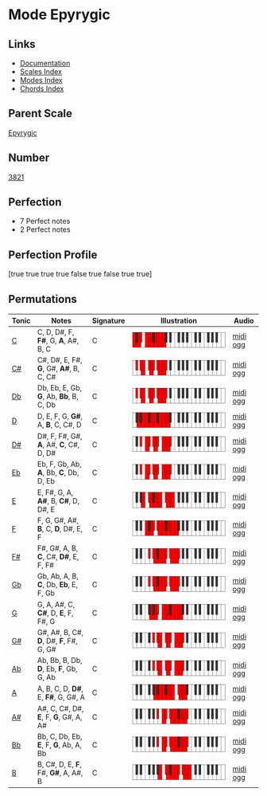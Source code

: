 # Mode Epyrygic

## Links

- [Documentation](index.md)
- [Scales Index](Scales.md)
- [Modes Index](Modes.md)
- [Chords Index](Chords.md)

## Parent Scale

[Epyrygic](ScaleEpyrygic.md)

## Number

[3821](https://ianring.com/musictheory/scales/3821)

## Perfection

- 7 Perfect notes
- 2 Perfect notes

## Perfection Profile

[true true true true false true false true true]

## Permutations

| Tonic | Notes | Signature | Illustration | Audio |
|-------|-------|-----------|--------------|-------|
| [C](ModeCNaturalEpyrygic.md) | C, D, D#, F, **F#**, G, **A**, A#, B, C | C | ![CNaturalEpyrygic](ModeCNaturalEpyrygic.png) | [midi](ModeCNaturalEpyrygic.mid) [ogg](ModeCNaturalEpyrygic.ogg) |
| [C#](ModeCSharpEpyrygic.md) | C#, D#, E, F#, **G**, G#, **A#**, B, C, C# | C | ![CSharpEpyrygic](ModeCSharpEpyrygic.png) | [midi](ModeCSharpEpyrygic.mid) [ogg](ModeCSharpEpyrygic.ogg) |
| [Db](ModeDFlatEpyrygic.md) | Db, Eb, E, Gb, **G**, Ab, **Bb**, B, C, Db | C | ![DFlatEpyrygic](ModeDFlatEpyrygic.png) | [midi](ModeDFlatEpyrygic.mid) [ogg](ModeDFlatEpyrygic.ogg) |
| [D](ModeDNaturalEpyrygic.md) | D, E, F, G, **G#**, A, **B**, C, C#, D | C | ![DNaturalEpyrygic](ModeDNaturalEpyrygic.png) | [midi](ModeDNaturalEpyrygic.mid) [ogg](ModeDNaturalEpyrygic.ogg) |
| [D#](ModeDSharpEpyrygic.md) | D#, F, F#, G#, **A**, A#, **C**, C#, D, D# | C | ![DSharpEpyrygic](ModeDSharpEpyrygic.png) | [midi](ModeDSharpEpyrygic.mid) [ogg](ModeDSharpEpyrygic.ogg) |
| [Eb](ModeEFlatEpyrygic.md) | Eb, F, Gb, Ab, **A**, Bb, **C**, Db, D, Eb | C | ![EFlatEpyrygic](ModeEFlatEpyrygic.png) | [midi](ModeEFlatEpyrygic.mid) [ogg](ModeEFlatEpyrygic.ogg) |
| [E](ModeENaturalEpyrygic.md) | E, F#, G, A, **A#**, B, **C#**, D, D#, E | C | ![ENaturalEpyrygic](ModeENaturalEpyrygic.png) | [midi](ModeENaturalEpyrygic.mid) [ogg](ModeENaturalEpyrygic.ogg) |
| [F](ModeFNaturalEpyrygic.md) | F, G, G#, A#, **B**, C, **D**, D#, E, F | C | ![FNaturalEpyrygic](ModeFNaturalEpyrygic.png) | [midi](ModeFNaturalEpyrygic.mid) [ogg](ModeFNaturalEpyrygic.ogg) |
| [F#](ModeFSharpEpyrygic.md) | F#, G#, A, B, **C**, C#, **D#**, E, F, F# | C | ![FSharpEpyrygic](ModeFSharpEpyrygic.png) | [midi](ModeFSharpEpyrygic.mid) [ogg](ModeFSharpEpyrygic.ogg) |
| [Gb](ModeGFlatEpyrygic.md) | Gb, Ab, A, B, **C**, Db, **Eb**, E, F, Gb | C | ![GFlatEpyrygic](ModeGFlatEpyrygic.png) | [midi](ModeGFlatEpyrygic.mid) [ogg](ModeGFlatEpyrygic.ogg) |
| [G](ModeGNaturalEpyrygic.md) | G, A, A#, C, **C#**, D, **E**, F, F#, G | C | ![GNaturalEpyrygic](ModeGNaturalEpyrygic.png) | [midi](ModeGNaturalEpyrygic.mid) [ogg](ModeGNaturalEpyrygic.ogg) |
| [G#](ModeGSharpEpyrygic.md) | G#, A#, B, C#, **D**, D#, **F**, F#, G, G# | C | ![GSharpEpyrygic](ModeGSharpEpyrygic.png) | [midi](ModeGSharpEpyrygic.mid) [ogg](ModeGSharpEpyrygic.ogg) |
| [Ab](ModeAFlatEpyrygic.md) | Ab, Bb, B, Db, **D**, Eb, **F**, Gb, G, Ab | C | ![AFlatEpyrygic](ModeAFlatEpyrygic.png) | [midi](ModeAFlatEpyrygic.mid) [ogg](ModeAFlatEpyrygic.ogg) |
| [A](ModeANaturalEpyrygic.md) | A, B, C, D, **D#**, E, **F#**, G, G#, A | C | ![ANaturalEpyrygic](ModeANaturalEpyrygic.png) | [midi](ModeANaturalEpyrygic.mid) [ogg](ModeANaturalEpyrygic.ogg) |
| [A#](ModeASharpEpyrygic.md) | A#, C, C#, D#, **E**, F, **G**, G#, A, A# | C | ![ASharpEpyrygic](ModeASharpEpyrygic.png) | [midi](ModeASharpEpyrygic.mid) [ogg](ModeASharpEpyrygic.ogg) |
| [Bb](ModeBFlatEpyrygic.md) | Bb, C, Db, Eb, **E**, F, **G**, Ab, A, Bb | C | ![BFlatEpyrygic](ModeBFlatEpyrygic.png) | [midi](ModeBFlatEpyrygic.mid) [ogg](ModeBFlatEpyrygic.ogg) |
| [B](ModeBNaturalEpyrygic.md) | B, C#, D, E, **F**, F#, **G#**, A, A#, B | C | ![BNaturalEpyrygic](ModeBNaturalEpyrygic.png) | [midi](ModeBNaturalEpyrygic.mid) [ogg](ModeBNaturalEpyrygic.ogg) |

